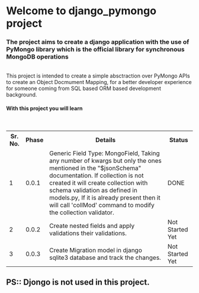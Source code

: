 <h1> Welcome to django_pymongo project</h1>

<h3> The project aims to create a django application with the use of PyMongo library which is the official library for synchronous MongoDB operations</h3>

<br>
This project is intended to create a simple absctraction over PyMongo APIs to create an Object Docmument Mapping,
for a better developer experience for someone coming from SQL based ORM based development background.

<h4>
With this project you will learn

</h4>

<br>
<table>
    <th>Sr. No.</th> <th>Phase</th> <th>Details</th> <th>Status</th>
    <tr> <td>1</td> <td>0.0.1</td> <td>Generic Field Type: MongoField, Taking any number of kwargs but only the ones mentioned in the "$jsonSchema" documentation. If collection is not created it will create collection with schema validation as defined in models.py, If it is already present then it will call 'collMod' command to modify the collection validator.</td> <td> DONE</td></tr>
    <tr> <td>2</td> <td>0.0.2</td> <td>Create nested fields and apply validations their validations.</td><td>Not Started Yet </td></tr>
    <tr> <td>3</td> <td>0.0.3</td> <td>Create Migration model in django sqlite3 database and track the changes. </td> <td>Not Started Yet</td></tr>
</table>

<h2> PS:: Djongo is not used in this project.</h2>
